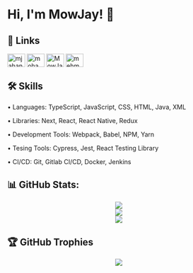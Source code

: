 
# Hi, I'm MowJay! 👋


## 🔗 Links
<p align="left">
<a href="https://www.linkedin.com/in/mjahanbakhsh/" target="blank">
  <img align="center" src="https://raw.githubusercontent.com/rahuldkjain/github-profile-readme-generator/master/src/images/icons/Social/linked-in-alt.svg" alt="mjahanbakhsh" height="30" width="40" /></a>
<a href="https://stackoverflow.com/users/17401118/mohammad-jahan-bakhsh" target="blank">
  <img align="center" src="https://raw.githubusercontent.com/rahuldkjain/github-profile-readme-generator/master/src/images/icons/Social/stack-overflow.svg" alt="mohammad-jahan-bakhsh" height="30" width="40" /></a>
<a href="https://dev.to/MowJay" target="blank">
  <img align="center" src="https://raw.githubusercontent.com/rahuldkjain/github-profile-readme-generator/master/src/images/icons/Social/devto.svg" alt="MowJay" height="30" width="40" /></a> 
<a href="https://mehmedjahanbakhsh@gmail.com" target="blank">
  <img align="center" src="https://www.freepnglogos.com/uploads/logo-gmail-png/logo-gmail-png-gmail-icon-download-png-and-vector-1.png" alt="mehmedjahanbakhsh" height="30" width="40" /></a>
</p>

## 🛠 Skills
• Languages: TypeScript, JavaScript, CSS, HTML, Java, XML

• Libraries: Next, React, React Native, Redux

• Development Tools: Webpack, Babel, NPM, Yarn

• Tesing Tools: Cypress, Jest, React Testing Library

• CI/CD: Git, Gitlab CI/CD, Docker, Jenkins

## 📊 GitHub Stats:
<div align="center">

  ![](https://github-readme-stats.vercel.app/api?username=MowJay&theme=radical&hide_border=true&include_all_commits=false&count_private=false)<br/>
![](https://github-readme-streak-stats.herokuapp.com/?user=MowJay&theme=radical&hide_border=true)<br/>
  ![](https://github-readme-stats.vercel.app/api/top-langs/?username=MowJay&theme=radical&hide_border=true&include_all_commits=false&count_private=false&layout=compact)
  
</div>




## 🏆 GitHub Trophies
<div align="center">
  
  ![](https://github-profile-trophy.vercel.app/?username=MowJay&theme=radical&no-frame=true&no-bg=false&margin-w=4)

</div>

